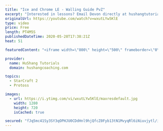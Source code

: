 ```yaml
---
title: "Ice and Chrome LE - Walling Guide PvZ"
excerpt: "Interested in lessons? Email Devon directly at hushangtutorials@outlook.com ------------------------------------------------------------------------------------------------------- Want to support HuShang Tutorials directly? Patreon is a website where you can contribute a monthly donation that will help"
originalUrl: https://youtube.com/watch?v=wxutLYw5KlE
type: video
price: Free
length: PT4M5S
publishedDateTime: 2020-05-28T17:38:21Z
heat: 51

featuredContent: "<iframe width=\"800\" height=\"500\" frameborder=\"0\" src=\"https://www.youtube.com/embed/wxutLYw5KlE\" allow=\"accelerometer; autoplay; encrypted-media; gyroscope; picture-in-picture\" allowfullscreen></iframe>"

provider:
  name: HuShang Tutorials
  domain: hushangcoaching.com

topics:
  - StarCraft 2
  - Protoss

images:
  - url: https://i.ytimg.com/vi/wxutLYw5KlE/maxresdefault.jpg
    width: 1280
    height: 720
    isCached: true

secured: "fJq5mc41Sy3SY3qOPHJU0CDdHnl9hjQfcZ0Fyb13tN1MvyqRl6iNiuvjytl/iXMBqYVxGo0mQTBZv/TO10NTkv1Ue2OwU1GRtmHohaDk8QmfFMNeo/gRp4LEIJ/m7cFRGIYEJ9u21rK6m5OHazZTB4wJldhDdamGTwwSB23uzoWABBbdRHHtmLzRwj6dLcBK6YXI7Pw0+We/QXYTVUF6v2LDQSs0F9sLy9pMgSX3Jeemw+fmttMs3O4uSMsCRVglJ7dHW9pJLZ4MJF71JAEHxsr9wlOb09IGcjM4f8ep5jW4xfvKIht2vR7iG+2ArgYqQVK+CzleJNPYfW3mGT3qjwGtiS4aqBtT6MMu9xnjzGmsLVikYEYd3AXOijnkB6KUhtQR3rJKkhrmBd9ONoLXrifZuCbcYsIkM4CHtsZV/1w=;I51p6NX7ojpQZiadIK5VlQ=="
---
```


